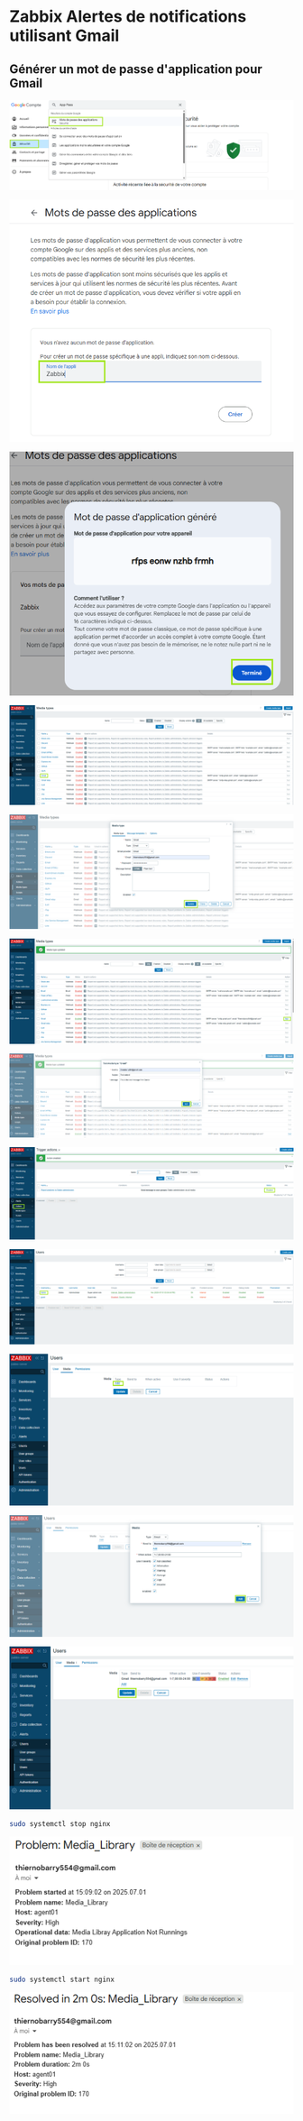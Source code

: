 # Zabbix Alertes de notifications utilisant Gmail

## Générer un mot de passe d'application pour Gmail

![gmail](/assets/Zabbix_alert_00.png)

![gmail](/assets/Zabbix_alert_01.png)

![gmail](/assets/Zabbix_alert_02.png)

![gmail](/assets/Zabbix_alert_03.png)

![gmail](/assets/Zabbix_alert_04.png)

![gmail](/assets/Zabbix_alert_05.png)

![gmail](/assets/Zabbix_alert_06.png)

![gmail](/assets/Zabbix_alert_07.png)

![gmail](/assets/Zabbix_alert_08.png)

![gmail](/assets/Zabbix_alert_09.png)

![gmail](/assets/Zabbix_alert_10.png)

![gmail](/assets/Zabbix_alert_11.png)

```sh
sudo systemctl stop nginx
```

![gmail](/assets/Zabbix_alert_12.png)

```sh
sudo systemctl start nginx
```

![gmail](/assets/Zabbix_alert_13.png)

